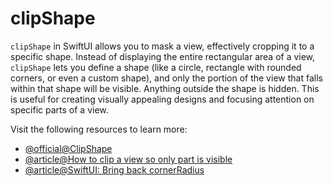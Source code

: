 # clipShape

`clipShape` in SwiftUI allows you to mask a view, effectively cropping it to a specific shape. Instead of displaying the entire rectangular area of a view, `clipShape` lets you define a shape (like a circle, rectangle with rounded corners, or even a custom shape), and only the portion of the view that falls within that shape will be visible. Anything outside the shape is hidden. This is useful for creating visually appealing designs and focusing attention on specific parts of a view.

Visit the following resources to learn more:

- [@official@ClipShape](https://developer.apple.com/documentation/swiftui/view/clipshape(_:style:))
- [@article@How to clip a view so only part is visible](https://www.hackingwithswift.com/quick-start/swiftui/how-to-clip-a-view-so-only-part-is-visible)
- [@article@SwiftUI: Bring back cornerRadius](https://lukaspistrol.com/blog/swiftui-bring-back-corner-radius/)